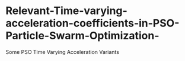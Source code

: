 # Relevant-Time-varying-acceleration-coefficients-in-PSO-Particle-Swarm-Optimization-
Some PSO Time Varying Acceleration Variants 
